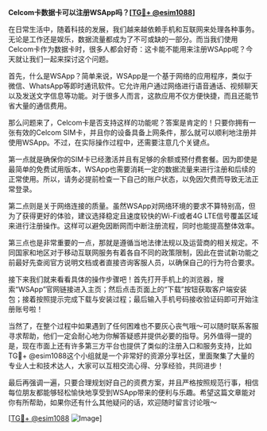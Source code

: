 **Celcom卡数据卡可以注册WSApp吗？[[TG💪+ @esim1088](https://t.me/s/esim1088)]**

在日常生活中，随着科技的发展，我们越来越依赖手机和互联网来处理各种事务。无论是工作还是娱乐，数据流量都成为了不可或缺的一部分。而当我们使用Celcom卡作为数据卡时，很多人都会好奇：这卡能不能用来注册WSApp呢？今天就让我们一起来探讨这个问题。

首先，什么是WSApp？简单来说，WSApp是一个基于网络的应用程序，类似于微信、WhatsApp等即时通讯软件。它允许用户通过网络进行语音通话、视频聊天以及发送文字信息等功能。对于很多人而言，这款应用不仅方便快捷，而且还能节省大量的通信费用。

那么问题来了，Celcom卡是否支持这样的功能呢？答案是肯定的！只要你拥有一张有效的Celcom SIM卡，并且你的设备具备上网条件，那么就可以顺利地注册并使用WSApp。不过，在实际操作过程中，还需要注意几个关键点。

第一点就是确保你的SIM卡已经激活并且有足够的余额或预付费套餐。因为即使是最简单的免费试用版本，WSApp也需要消耗一定的数据流量来进行注册和后续的正常使用。所以，请务必提前检查一下自己的账户状态，以免因欠费而导致无法正常登录。

第二点则是关于网络连接的质量。虽然WSApp对网络环境的要求不算特别高，但为了获得更好的体验，建议选择稳定且速度较快的Wi-Fi或者4G LTE信号覆盖区域来进行注册操作。这样可以避免因断网而中断注册流程，同时也能提高整体效率。

第三点也是非常重要的一点，那就是遵循当地法律法规以及运营商的相关规定。不同国家和地区对于移动互联网服务有着各自不同的政策限制，因此在尝试新功能之前最好先查阅官方说明文档或者直接咨询客服人员，以确保自己的行为符合要求。

接下来我们就来看看具体的操作步骤吧！首先打开手机上的浏览器，搜索“WSApp”官网链接进入主页；然后点击页面上的“下载”按钮获取客户端安装包；接着按照提示完成下载与安装过程；最后输入手机号码接收验证码即可开始注册账号啦！

当然了，在整个过程中如果遇到了任何困难也不要灰心丧气哦～可以随时联系客服寻求帮助，他们一定会耐心地为你解答疑惑并提供必要的指导。另外值得一提的是，现在市面上还有许多第三方平台也提供了类似的注册入口和服务支持，比如TG💪+ @esim1088这个小组就是一个非常好的资源分享社区，里面聚集了大量的专业人士和技术达人，大家可以互相交流心得、分享经验，共同进步！

最后再强调一遍，只要合理规划好自己的资费方案，并且严格按照规范行事，相信每位朋友都能够轻松愉快地享受到WSApp带来的便利与乐趣。希望这篇文章能对你有所帮助，如果你还有什么其他疑问的话，欢迎随时留言讨论哦～

[[TG💪+ @esim1088](https://t.me/s/esim1088) ![Image](https://i.postimg.cc/4NQfJmqS/Snipaste-2025-05-13-00-14-12.png)]